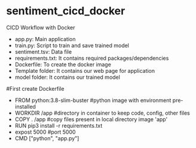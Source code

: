 # sentiment_cicd_docker
CICD Workflow with Docker
- app.py: Main application
- train.py: Script to train and save trained model
- sentiment.tsv: Data file
- requirements.txt: It contains required packages/dependencies
- Dockerfile: To create the docker image
- Template folder: It contains our web page for application
- model folder: It contains our trained model

#First create Dockerfile
- FROM python:3.8-slim-buster #python image with environment pre-installed
- WORKDIR /app        #directory in container to keep code, config, other files
- COPY . /app         #copy files present in local directory image 'app'
- RUN pip3 install -r requirements.txt    
- expost 5000         #port 5000
- CMD ["python", "app.py"]
